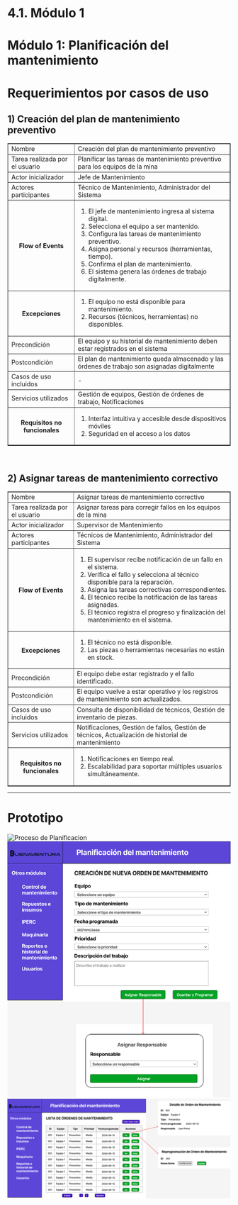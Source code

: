 # 4.1. Módulo 1

# Módulo 1: Planificación del mantenimiento

# Requerimientos por casos de uso

## 1) Creación del plan de mantenimiento preventivo

<table border="1">
	<tbody>
		<tr>
			<td>Nombre</td>
			<td colspan="2">Creación del plan de mantenimiento preventivo</td>
		</tr>
		<tr>
			<td>Tarea realizada por el usuario</td>
			<td colspan="2">Planificar las tareas de mantenimiento preventivo para los equipos de la mina</td>
		</tr>
		<tr>
			<td>Actor inicializador</td>
			<td colspan="2">Jefe de Mantenimiento</td>
		</tr>
		<tr>
			<td>Actores participantes</td>
			<td colspan="2">Técnico de Mantenimiento, Administrador del Sistema</td>
		</tr>
		<tr>
            <th>Flow of Events</th>
            <td>
            <ol>
                <li>El jefe de mantenimiento ingresa al sistema digital.</li>
                <li>Selecciona el equipo a ser mantenido.</li>
                <li>Configura las tareas de mantenimiento preventivo.</li>
                <li>Asigna personal y recursos (herramientas, tiempo).</li>
                <li>Confirma el plan de mantenimiento.</li>
                <li>El sistema genera las órdenes de trabajo digitalmente.</li>
            </ol>
            </td>
        </tr>
        <tr>
			<th>Excepciones</th>
			<td>
            <ol>
                <li>El equipo no está disponible para mantenimiento.</li>
                <li>Recursos (técnicos, herramientas) no disponibles.</li>
            </ol>
            </td>
		</tr>
		<tr>
			<td>Precondición</td>
			<td colspan="2">El equipo y su historial de mantenimiento deben estar registrados en el sistema</td>
		</tr>
		<tr>
			<td>Postcondición</td>
			<td colspan="2">El plan de mantenimiento queda almacenado y las órdenes de trabajo son asignadas digitalmente</td>
		</tr>
		<tr>
			<td>Casos de uso incluidos</td>
			<td colspan="2">-</td>
		</tr>
		<tr>
			<td>Servicios utilizados</td>
			<td colspan="2">Gestión de equipos, Gestión de órdenes de trabajo, Notificaciones</td>
		</tr>
		<tr>
			<th>Requisitos no funcionales</th>
			<td>
            <ol>
                <li>Interfaz intuitiva y accesible desde dispositivos móviles</li>
                <li>Seguridad en el acceso a los datos</li>
            </ol>
            </td>
		</tr>
	</tbody>
</table>

<br>

## 2) Asignar tareas de mantenimiento correctivo

<table border="1">
	<tbody>
		<tr>
			<td>Nombre</td>
			<td colspan="2">Asignar tareas de mantenimiento correctivo</td>
		</tr>
		<tr>
			<td>Tarea realizada por el usuario</td>
			<td colspan="2">Asignar tareas para corregir fallos en los equipos de la mina</td>
		</tr>
		<tr>
			<td>Actor inicializador</td>
			<td colspan="2">Supervisor de Mantenimiento</td>
		</tr>
		<tr>
			<td>Actores participantes</td>
			<td colspan="2">Técnicos de Mantenimiento, Administrador del Sistema</td>
		</tr>
		<tr>
            <th>Flow of Events</th>
            <td>
            <ol>
                <li>El supervisor recibe notificación de un fallo en el sistema.</li>
                <li>Verifica el fallo y selecciona al técnico disponible para la reparación.</li>
                <li>Asigna las tareas correctivas correspondientes.</li>
                <li>El técnico recibe la notificación de las tareas asignadas.</li>
                <li>El técnico registra el progreso y finalización del mantenimiento en el sistema.</li>
            </ol>
            </td>
        </tr>
        <tr>
			<th>Excepciones</th>
			<td>
            <ol>
                <li>El técnico no está disponible.</li>
                <li>Las piezas o herramientas necesarias no están en stock.</li>
            </ol>
            </td>
		</tr>
		<tr>
			<td>Precondición</td>
			<td colspan="2">El equipo debe estar registrado y el fallo identificado.</td>
		</tr>
		<tr>
			<td>Postcondición</td>
			<td colspan="2">El equipo vuelve a estar operativo y los registros de mantenimiento son actualizados.</td>
		</tr>
		<tr>
			<td>Casos de uso incluidos</td>
			<td colspan="2">Consulta de disponibilidad de técnicos, Gestión de inventario de piezas.</td>
		</tr>
		<tr>
			<td>Servicios utilizados</td>
			<td colspan="2">Notificaciones, Gestión de fallos, Gestión de técnicos, Actualización de historial de mantenimiento</td>
		</tr>
		<tr>
			<th>Requisitos no funcionales</th>
			<td>
            <ol>
                <li>Notificaciones en tiempo real.</li>
                <li>Escalabilidad para soportar múltiples usuarios simultáneamente. </li>
            </ol>
            </td>
		</tr>
	</tbody>
</table>

---

# Prototipo

![Proceso de Planificacion](../Imagenes/Planificacion_dahsboard.png)
![Proceso de Planificacion](../Imagenes/Planificacion_creaorden.png)
![Proceso de Planificacion](../Imagenes/Planificacion_listaorden.png)

